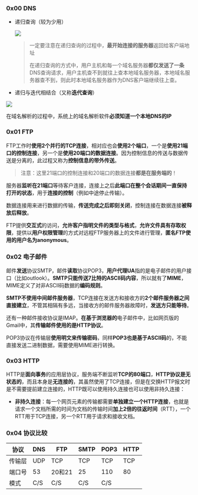 ### 0x00 DNS

* 递归查询（较为少用）

  ![](https://bucket.shaoqunliu.cn/image/0241.jpg)

  > 一定要注意在递归查询的过程中，**最开始连接的服务器**返回给客户端地址
  >
  > 在递归查询的方式中，用户主机和每一个域名服务器**都仅发送了一条**DNS查询请求，用户主机查不到就往上查本地域名服务器，本地域名服务器查不到，则此时本地域名服务器作为DNS客户端继续往上查。

* 递归与迭代相结合（又称**迭代查询**）

![](https://bucket.shaoqunliu.cn/image/0242.jpg)

在域名解析的过程中，系统上的域名解析软件**必须知道一个本地DNS的IP**

### 0x01 FTP

FTP工作时**使用2个并行的TCP连接**，相对应也会**使用2个端口**，一个是**使用21端口的控制连接**，另一个是**使用20端口的数据连接**。因为控制信息的传送与数据传送是分离的，此过程又称为**控制信息的带外传送**。

> 注意：这里21端口的控制连接和20端口的数据连接**都是在服务端的**！

服务器**监听在21端口**等待客户连接，连接上之后**此端口在整个会话期间一直保持打开的状态**，用于**连接的控制**（例如中途停止传输）。

数据连接用来进行数据的传输，**传送完成之后即刻关闭**，控制连接在数据连接**被释放后释放**。

FTP提供**交互式**的访问，**允许客户指明文件的类型与格式**，**允许文件具有存取权限**，提供以**用户权限管理**的方式对远程FTP服务器上的文件进行管理，**匿名FTP使用的用户名为anonymous**。

### 0x02 电子邮件

邮件**发送**协议SMTP，邮件**读取**协议POP3，**用户代理UA**指的是电子邮件的用户接口（比如outlook）。**SMTP只能传送7比特的ASCII码内容**，所以就有了**MIME**，MIME定义了对非ASCII码数据的**编码规则**。

**SMTP不使用中间邮件服务器**，TCP连接在发送方和接收方的**2个邮件服务器之间直接建立**，不管其相隔有多远，当接收方的邮件服务器故障时，**发送方只能等待**。

还有一种邮件接收协议是IMAP。**在基于浏览器的**电子邮件中，比如网页版的Gmail中，其**传输邮件使用的是HTTP协议**。

POP3协议在传输层**使用明文来传输密码**，同样**POP3也是基于ASCII码**的，不能直接发送二进制数据，需要使用MIME进行转换。

### 0x03 HTTP

HTTP是**面向事务**的应用层协议，服务端不断监听**TCP的80端口**，**HTTP协议是无状态的**，而且本身是**无连接的**，其虽然使用了TCP连接，但是在交换HTTP报文时是不需要提前建立连接的，HTTP既可以使用持久连接也可以使用非持久连接：

* **非持久连接**：每一个网页元素的传输都需要**单独建立一个HTTP连接**，也就是请求一个文档所需的时间为文档的传输时间**加上2倍的往返时间**（RTT），一个RTT用于TCP连接，另一个RTT用于请求和接收文档。

### 0x04 协议比较

| 协议   | DNS  | FTP    | SMTP | POP3 | HTTP |
| ------ | ---- | ------ | ---- | ---- | ---- |
| 传输层 | UDP  | TCP    | TCP  | TCP  | TCP  |
| 端口号 | 53   | 20和21 | 25   | 110  | 80   |
| 模式   | C/S  | C/S    | C/S  | C/S  |      |

